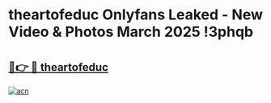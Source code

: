 # theartofeduc Onlyfans Leaked - New Video & Photos March 2025 !3phqb

# <h2><a href="https://l3gdw5.iuczelnia.edu.pl?title=theartofeduc&ref=3phqb">🔗👉 🔴 theartofeduc</a></h2>

[![acn](https://github.com/user-attachments/assets/0f9c940e-d8b0-45ae-aac7-cd30a18b3e1c)](https://l3gdw5.iuczelnia.edu.pl?title=theartofeduc&ref=3phqb)

